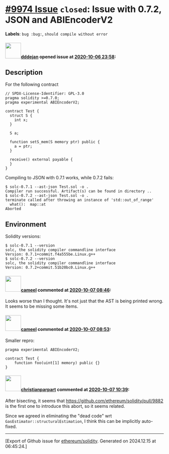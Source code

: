 # [\#9974 Issue](https://github.com/ethereum/solidity/issues/9974) `closed`: Issue with 0.7.2, JSON and ABIEncoderV2
**Labels**: `bug :bug:`, `should compile without error`


#### <img src="https://avatars.githubusercontent.com/u/1482564?u=539d1592b88943f77df13809d6172ad7fa6a06b3&v=4" width="50">[dddejan](https://github.com/dddejan) opened issue at [2020-10-06 23:58](https://github.com/ethereum/solidity/issues/9974):

## Description

For the following contract 

```solidity
// SPDX-License-Identifier: GPL-3.0
pragma solidity >=0.7.0;
pragma experimental ABIEncoderV2;

contract Test {
  struct S {
    int x;
  }

  S a;

  function setS_mem(S memory ptr) public {
    a = ptr;
  }

  receive() external payable {
  }
}
```

Compiling to JSON with 0.7.1 works, while 0.7.2 fails:

```console
$ solc-0.7.1 --ast-json Test.sol -o .
Compiler run successful. Artifact(s) can be found in directory ..
$ solc-0.7.2 --ast-json Test.sol -o .
terminate called after throwing an instance of 'std::out_of_range'
  what():  map::at
Aborted
``` 

## Environment

Solidity versions:
```console
$ solc-0.7.1 --version
solc, the solidity compiler commandline interface
Version: 0.7.1+commit.f4a555be.Linux.g++
$ solc-0.7.2 --version
solc, the solidity compiler commandline interface
Version: 0.7.2+commit.51b20bc0.Linux.g++
```


#### <img src="https://avatars.githubusercontent.com/u/137030?v=4" width="50">[cameel](https://github.com/cameel) commented at [2020-10-07 08:46](https://github.com/ethereum/solidity/issues/9974#issuecomment-704789172):

Looks worse than I thought. It's not just that the AST is being printed wrong. It seems to be missing some items.

#### <img src="https://avatars.githubusercontent.com/u/137030?v=4" width="50">[cameel](https://github.com/cameel) commented at [2020-10-07 08:53](https://github.com/ethereum/solidity/issues/9974#issuecomment-704793297):

Smaller repro:
```solidity
pragma experimental ABIEncoderV2;

contract Test {
    function foo(uint[1] memory) public {}
}
```

#### <img src="https://avatars.githubusercontent.com/u/56763?u=373e0766d5c45bef8c7c7fc5ed48394935772065&v=4" width="50">[christianparpart](https://github.com/christianparpart) commented at [2020-10-07 10:39](https://github.com/ethereum/solidity/issues/9974#issuecomment-704850402):

After bisecting, it seems that https://github.com/ethereum/solidity/pull/9882 is the first one to introduce this abort, so it seems related.

Since we agreed in eliminating the "dead code" wrt `GasEstimator::structuralEstimation`, I think this can be implicitly auto-fixed.


-------------------------------------------------------------------------------



[Export of Github issue for [ethereum/solidity](https://github.com/ethereum/solidity). Generated on 2024.12.15 at 06:45:24.]

